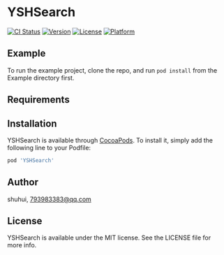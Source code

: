 # YSHSearch

[![CI Status](https://img.shields.io/travis/shuhui/YSHSearch.svg?style=flat)](https://travis-ci.org/shuhui/YSHSearch)
[![Version](https://img.shields.io/cocoapods/v/YSHSearch.svg?style=flat)](https://cocoapods.org/pods/YSHSearch)
[![License](https://img.shields.io/cocoapods/l/YSHSearch.svg?style=flat)](https://cocoapods.org/pods/YSHSearch)
[![Platform](https://img.shields.io/cocoapods/p/YSHSearch.svg?style=flat)](https://cocoapods.org/pods/YSHSearch)

## Example

To run the example project, clone the repo, and run `pod install` from the Example directory first.

## Requirements

## Installation

YSHSearch is available through [CocoaPods](https://cocoapods.org). To install
it, simply add the following line to your Podfile:

```ruby
pod 'YSHSearch'
```

## Author

shuhui, 793983383@qq.com

## License

YSHSearch is available under the MIT license. See the LICENSE file for more info.
